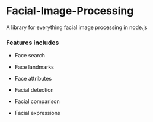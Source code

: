 # Facial-Image-Processing

A library for everything facial image processing in node.js

### Features includes
- Face search
- Face landmarks
- Face attributes

- Facial detection
- Facial comparison
- Facial expressions